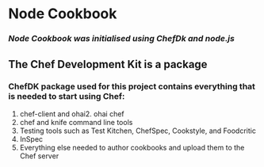 # Node Cookbook

### *Node Cookbook was initialised using ChefDk and node.js*

## The Chef Development Kit is a package 

### ChefDK package used for this project contains everything that is needed to start using Chef:

1. chef-client and ohai2. ohai chef
2. chef and knife command line tools
3. Testing tools such as Test Kitchen, ChefSpec, Cookstyle, and Foodcritic
4. InSpec
5. Everything else needed to author cookbooks and upload them to the Chef server
